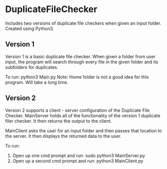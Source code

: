 # DuplicateFileChecker
Includes two versions of duplicate file checkers when given an input folder.
Created using Python3.

## Version 1
Version 1 is a basic duplicate file checker. 
When given a folder from user input, the program will search through every file in the given folder and its subfolders for duplicates.

To run: python3 Main.py
Note: Home folder is not a good idea for this program. Will take a long time.

## Version 2
Version 2 supports a client - server configuration of the Duplicate File Checker.
MainServer holds all of the functionality of the version 1 duplicate filer checker. It then returns the output to the client.

MainClient asks the user for an input folder and then passes that location to the server. It then displays the returned data to the user.

To run:
1. Open up one cmd prompt and run: sudo python3 MainServer.py
2. Open up a second cmd prompt and run: python3 MainClient.py

